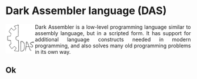 # Dark Assembler language (DAS)

<p>
<img src="logo.png" alt="DAS Logo" align="left" width="80">
<p align="justify">Dark Assembler is a low-level programming language similar to assembly language, but in a scripted form. It has support for additional language constructs needed in modern programming, and also solves many old programming problems in its own way.</p>
</p>

## Ok
